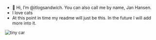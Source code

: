 - 👋 Hi, I’m @itlogsandwich. You can also call me by name, Jan Hansen.
- I love cats
- At this point in time my readme will just be this. In the future I will add more into it.


<!---
itlogsandwich/itlogsandwich is a ✨ special ✨ repository because its `README.md` (this file) appears on your GitHub profile.
You can click the Preview link to take a look at your changes.
--->
![tiny car](https://github.com/user-attachments/assets/aa274713-5155-4a8d-b5b1-acc4e9d1abda)

